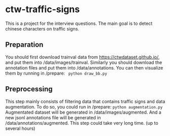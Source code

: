 # ctw-traffic-signs
This is a project for the interview questions. The main goal is to detect chinese characters on traffic signs.

## Preparation
You should first download trainval data from https://ctwdataset.github.io/, and put them into /data/images/trainval.
Similarly you should download the annotation files and put them into /data/annotations.
You can then visualize them by running in /prepare:
```  python draw_bb.py ``` 
  
## Preprocessing
This step mainly consists of filtering data that contains traffic signs and data augmentation.
To do so, you could run in /prepare:
``` python augmentation.py ```
Augmentated dataset will be generated in /data/images/augmented. And a new jsonl annotations file will be generated in /data/annotations/augmented. This step could take very long time. (up to several hours)
